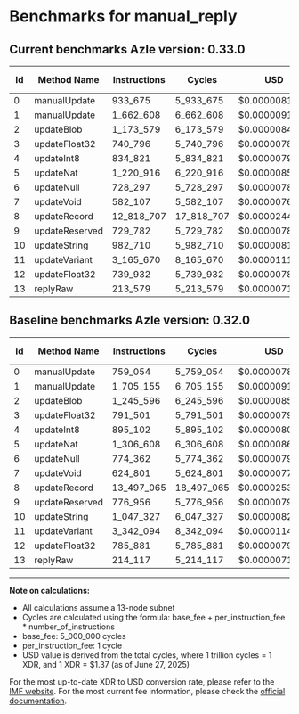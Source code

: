 # Benchmarks for manual_reply

## Current benchmarks Azle version: 0.33.0
| Id | Method Name | Instructions | Cycles | USD | USD/Million Calls | Change |
|-----------|-------------|------------|--------|-----|--------------|-------|
| 0 | manualUpdate | 933_675 | 5_933_675 | $0.0000081291 | $8.12 | <font color="red">+174_621</font> |
| 1 | manualUpdate | 1_662_608 | 6_662_608 | $0.0000091278 | $9.12 | <font color="green">-42_547</font> |
| 2 | updateBlob | 1_173_579 | 6_173_579 | $0.0000084578 | $8.45 | <font color="green">-72_017</font> |
| 3 | updateFloat32 | 740_796 | 5_740_796 | $0.0000078649 | $7.86 | <font color="green">-50_705</font> |
| 4 | updateInt8 | 834_821 | 5_834_821 | $0.0000079937 | $7.99 | <font color="green">-60_281</font> |
| 5 | updateNat | 1_220_916 | 6_220_916 | $0.0000085227 | $8.52 | <font color="green">-85_692</font> |
| 6 | updateNull | 728_297 | 5_728_297 | $0.0000078478 | $7.84 | <font color="green">-46_065</font> |
| 7 | updateVoid | 582_107 | 5_582_107 | $0.0000076475 | $7.64 | <font color="green">-42_694</font> |
| 8 | updateRecord | 12_818_707 | 17_818_707 | $0.0000244116 | $24.41 | <font color="green">-678_358</font> |
| 9 | updateReserved | 729_782 | 5_729_782 | $0.0000078498 | $7.84 | <font color="green">-47_174</font> |
| 10 | updateString | 982_710 | 5_982_710 | $0.0000081963 | $8.19 | <font color="green">-64_617</font> |
| 11 | updateVariant | 3_165_670 | 8_165_670 | $0.0000111870 | $11.18 | <font color="green">-176_424</font> |
| 12 | updateFloat32 | 739_932 | 5_739_932 | $0.0000078637 | $7.86 | <font color="green">-45_949</font> |
| 13 | replyRaw | 213_579 | 5_213_579 | $0.0000071426 | $7.14 | <font color="green">-538</font> |

## Baseline benchmarks Azle version: 0.32.0
| Id | Method Name | Instructions | Cycles | USD | USD/Million Calls |
|-----------|-------------|------------|--------|-----|--------------|
| 0 | manualUpdate | 759_054 | 5_759_054 | $0.0000078899 | $7.88 |
| 1 | manualUpdate | 1_705_155 | 6_705_155 | $0.0000091861 | $9.18 |
| 2 | updateBlob | 1_245_596 | 6_245_596 | $0.0000085565 | $8.55 |
| 3 | updateFloat32 | 791_501 | 5_791_501 | $0.0000079344 | $7.93 |
| 4 | updateInt8 | 895_102 | 5_895_102 | $0.0000080763 | $8.07 |
| 5 | updateNat | 1_306_608 | 6_306_608 | $0.0000086401 | $8.64 |
| 6 | updateNull | 774_362 | 5_774_362 | $0.0000079109 | $7.91 |
| 7 | updateVoid | 624_801 | 5_624_801 | $0.0000077060 | $7.70 |
| 8 | updateRecord | 13_497_065 | 18_497_065 | $0.0000253410 | $25.34 |
| 9 | updateReserved | 776_956 | 5_776_956 | $0.0000079144 | $7.91 |
| 10 | updateString | 1_047_327 | 6_047_327 | $0.0000082848 | $8.28 |
| 11 | updateVariant | 3_342_094 | 8_342_094 | $0.0000114287 | $11.42 |
| 12 | updateFloat32 | 785_881 | 5_785_881 | $0.0000079267 | $7.92 |
| 13 | replyRaw | 214_117 | 5_214_117 | $0.0000071433 | $7.14 |



---

**Note on calculations:**
- All calculations assume a 13-node subnet
- Cycles are calculated using the formula: base_fee + per_instruction_fee \* number_of_instructions
- base_fee: 5_000_000 cycles
- per_instruction_fee: 1 cycle
- USD value is derived from the total cycles, where 1 trillion cycles = 1 XDR, and 1 XDR = $1.37 (as of June 27, 2025)

For the most up-to-date XDR to USD conversion rate, please refer to the [IMF website](https://www.imf.org/external/np/fin/data/rms_sdrv.aspx).
For the most current fee information, please check the [official documentation](https://internetcomputer.org/docs/references/cycles-cost-formulas).